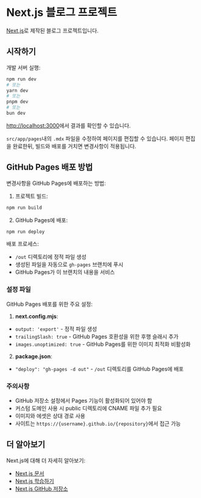 # Next.js 블로그 프로젝트

[Next.js](https://nextjs.org/)로 제작된 블로그 프로젝트입니다.

## 시작하기

개발 서버 실행:

```bash
npm run dev
# 또는
yarn dev
# 또는
pnpm dev
# 또는
bun dev
```

[http://localhost:3000](http://localhost:3000)에서 결과를 확인할 수 있습니다.

`src/app/pages`내의 `.mdx` 파일을 수정하여 페이지를 편집할 수 있습니다. 페이지 편집을 완료한뒤, 빌드와 배포를 거치면 변경사항이 적용됩니다.

## GitHub Pages 배포 방법

변경사항을 GitHub Pages에 배포하는 방법:

1. 프로젝트 빌드:
```bash
npm run build
```

2. GitHub Pages에 배포:
```bash
npm run deploy
```

배포 프로세스:
- `/out` 디렉토리에 정적 파일 생성
- 생성된 파일을 자동으로 `gh-pages` 브랜치에 푸시
- GitHub Pages가 이 브랜치의 내용을 서비스

### 설정 파일

GitHub Pages 배포를 위한 주요 설정:

1. **next.config.mjs**:
- `output: 'export'` - 정적 파일 생성
- `trailingSlash: true` - GitHub Pages 호환성을 위한 후행 슬래시 추가
- `images.unoptimized: true` - GitHub Pages를 위한 이미지 최적화 비활성화

2. **package.json**:
- `"deploy": "gh-pages -d out"` - `/out` 디렉토리를 GitHub Pages에 배포

### 주의사항

- GitHub 저장소 설정에서 Pages 기능이 활성화되어 있어야 함
- 커스텀 도메인 사용 시 public 디렉토리에 CNAME 파일 추가 필요
- 이미지와 에셋은 상대 경로 사용
- 사이트는 `https://{username}.github.io/{repository}`에서 접근 가능

## 더 알아보기

Next.js에 대해 더 자세히 알아보기:

- [Next.js 문서](https://nextjs.org/docs)
- [Next.js 학습하기](https://nextjs.org/learn)
- [Next.js GitHub 저장소](https://github.com/vercel/next.js/)